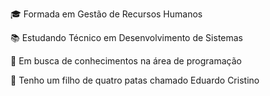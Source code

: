 🎓 Formada em Gestão de Recursos Humanos

📚 Estudando Técnico em Desenvolvimento de Sistemas

📌 Em busca de conhecimentos na área de programação

🐶 Tenho um filho de quatro patas chamado Eduardo Cristino
